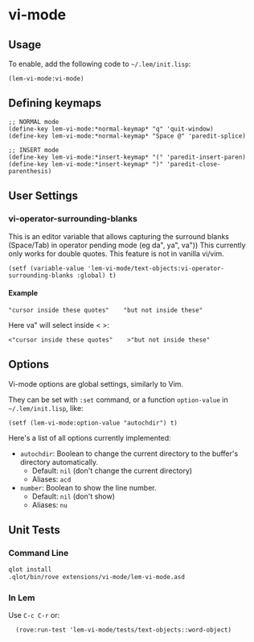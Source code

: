 # vi-mode

## Usage

To enable, add the following code to `~/.lem/init.lisp`:

```common-lisp
(lem-vi-mode:vi-mode)
```

## Defining keymaps

```common-lisp
;; NORMAL mode
(define-key lem-vi-mode:*normal-keymap* "q" 'quit-window)
(define-key lem-vi-mode:*normal-keymap* "Space @" 'paredit-splice)

;; INSERT mode
(define-key lem-vi-mode:*insert-keymap* "(" 'paredit-insert-paren)
(define-key lem-vi-mode:*insert-keymap* ")" 'paredit-close-parenthesis)
```

## User Settings

### vi-operator-surrounding-blanks

This is an editor variable that allows capturing the surround blanks (Space/Tab) in operator pending mode (eg da", ya", va"))
This currently only works for double quotes. This feature is not in vanilla vi/vim.

```common-lisp To enable this variable:
(setf (variable-value 'lem-vi-mode/text-objects:vi-operator-surrounding-blanks :global) t)
```

#### Example

```
"cursor inside these quotes"    "but not inside these"
```
Here va" will select inside < >:
```
<"cursor inside these quotes"    >"but not inside these"
```

## Options

Vi-mode options are global settings, similarly to Vim.

They can be set with `:set` command, or a function `option-value` in `~/.lem/init.lisp`, like:

```common-lisp
(setf (lem-vi-mode:option-value "autochdir") t)
```

Here's a list of all options currently implemented:

* `autochdir`: Boolean to change the current directory to the buffer's directory automatically.
  * Default: `nil` (don't change the current directory)
  * Aliases: `acd`
* `number`: Boolean to show the line number.
  * Default: `nil` (don't show)
  * Aliases: `nu`

## Unit Tests
    
### Command Line
    
```bash
qlot install
.qlot/bin/rove extensions/vi-mode/lem-vi-mode.asd
```
    
### In Lem
    
Use `C-c C-r` or:
```common-lisp Example Test
  (rove:run-test 'lem-vi-mode/tests/text-objects::word-object)
```
